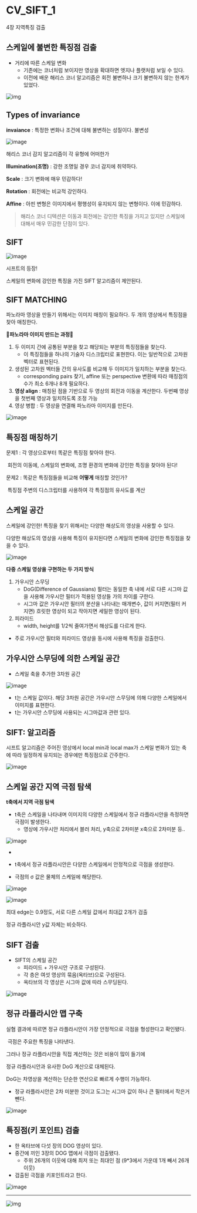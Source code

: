 # CV_SIFT_1

4장 지역특징 검출

## 스케일에 불변한 특징점 검출

- 거리에 따른 스케일 변화
  - 기존에는 코너처럼 보이지만 영상을 확대하면 엣지나 플랫처럼 보일 수 있다.
  - 이전에 배운 해리스 코너 알고리즘은 회전 불변하나 크기 불변하지 않는 한계가 있었다.


![img](https://blog.kakaocdn.net/dn/ZKuYU/btrn1ZKHCb8/ZdHUG4tfo56GgAm4OKcS8K/img.png)



## Types of invariance

**invaiance** : 특정한 변화나 조건에 대해 불변하는 성질이다. 불변성

![image](https://github.com/hhzzzk/studyLog/assets/67236054/9b559164-6191-49fe-9c39-aa9ee519a381)

해리스 코너 감지 알고리즘이 각 유형에 어떠한가

**Illumination(조명)** : 강한 조명일 경우 코너 감지에 취약하다.

**Scale** : 크기 변화에 매우 민감하다!

**Rotation** : 회전에는 비교적 강인하다.

**Affine** : 아핀 변형은 이미지에서 평행성이 유지되지 않는 변형이다. 이에 민감하다.

> 해리스 코너 디텍션은 이동과 회전에는 강인한 특징을 가지고 있지만 스케일에 대해서 매우 민감한 단점이 있다.

## SIFT

![image](https://github.com/hhzzzk/studyLog/assets/67236054/ca11c557-df52-4013-bbcd-84b32ee7a10e)



시프트의 등장!

스케일의 변화에 강인한 특징을 가진 SIFT 알고리즘이 제안된다.



## SIFT MATCHING

파노라마 영상을 만들기 위해서는 이미지 매칭이 필요하다. 두 개의 영상에서 특징점을 찾아 매칭한다.

🐤**파노라마 이미지 만드는 과정**🐤

1. 두 이미지 간에 공통된 부분을 찾고 해당되는 부분의 특징점들을 찾는다.
   - 이 특징점들을 하나의 기술자 디스크립터로 표현한다. 이는 일반적으로 고차원 벡터로 표현된다.
2. 생성된 고차원 벡터들 간의 유사도를 비교해 두 이미지가 일치하는 부분을 찾는다.
   - corresponding pairs 찾기, affine 또는 perspective 변환에 따라 매칭점의 수가 최소 6개나 8개 필요하다.
3. **영상 align** : 매칭된 점을 기반으로 두 영상의 회전과 이동을 계산한다. 두번째 영상을 첫번째 영상과 일치하도록 조정 가능
4. 영상 병합 : 두 영상을 연결해 파노라마 이미지를 만든다.

![image](https://github.com/hhzzzk/studyLog/assets/67236054/8380125e-82b1-49e4-b9a7-c37f9b510729)

## 특징점 매칭하기

문제1 : 각 영상으로부터 똑같은 특징점 찾아야 한다.

​		회전의 이동에, 스케일의 변화에, 조명 환경의 변화에 강인한 특징을 찾아야 된다!

문제2 : 똑같은 특징점들을 비교해 **어떻게**  매칭할 것인가?

​		특징점 주변의 디스크립터를 사용하여 각 특징점의 유사도를 계산



## 스케일 공간

스케일에 강인한! 특징을 찾기 위해서는 다양한 해상도의 영상을 사용할 수 있다.

다양한 해상도의 영상을 사용해 특징이 유지된다면 스케일의 변화에 강인한 특징점을 찾을 수 있다.

![image](https://github.com/hhzzzk/studyLog/assets/67236054/ad71ece6-2d72-4d39-a220-2c2435dfeefa)

**다중 스케일 영상을 구현하는 두 가지 방식**

1. 가우시안 스무딩
   - DoG(Difference of Gaussians) 필터는 동일한 축 내에 서로 다른 시그마 값을 사용해 가우시안 필터가 적용된 영상들 가의 차이를 구한다.
   - 시그마 값은 가우시안 필터의 분산을 나타내는 매개변수, 값이 커지면(필터 커지면) 흐릿한 영상이 되고 작아지면 세밀한 영상이 된다.
2. 피라미드
   - width, height를 1/2씩 줄여가면서 해상도를 다르게 한다.

- 주로 가우시안 필터와 피라미드 영상을 동시에 사용해 특징을 검출한다.

## 가우시안 스무딩에 의한 스케일 공간

- 스케일 축을 추가한 3차원 공간

![image](https://github.com/hhzzzk/studyLog/assets/67236054/8b181aea-421e-4907-9445-5a6269ab0590)

- t는 스케일 값이다. 해당 3차원 공간은 가우시안 스무딩에 의해 다양한 스케일에서 이미지를 표현한다.
- t는 가우시안 스무딩에 사용되는 시그마값과 관련 있다.



## SIFT: 알고리즘

시프트 알고리즘은 주어진 영상에서 local min과 local max가 스케일 변화가 있는 축에 따라 일정하게 유지되는 경우에만 특징점으로 간주한다.

![image](https://github.com/hhzzzk/studyLog/assets/67236054/9d392117-e103-40cb-98a2-03d996df12a8)

## 스케일 공간 지역 극점 탐색



**t축에서 지역 극점 탐색**

- t축은 스케일을 나타내며 이미지의 다양한 스케일에서 정규 라플라시안을 측정하면 극점이 발생한다.
  - 영상에 가우시안 처리에서 블러 처리, y축으로 2차미분 x축으로 2차미분 등..

![image](https://github.com/hhzzzk/studyLog/assets/67236054/0ee11fae-385f-4e11-beba-4bae8cf171aa)

 - ​


- t축에서 정규 라플라시안은 다양한 스케일에서 안정적으로 극점을 생성한다.
- 극점의 σ 값은 물체의 스케일에 해당한다.

![image](https://github.com/hhzzzk/studyLog/assets/67236054/86bbbbe4-f44f-44eb-ac99-c8a10dedba43)



![image](https://github.com/hhzzzk/studyLog/assets/67236054/39403f84-8263-476e-ac17-c8879697b0a5)

최대 edge는 0.9정도, 서로 다른 스케일 값에서 최대값 2개가 검출

정규 라플라시안 y값 자체는 비슷하다.



## SIFT 검출

- SIFT의 스케일 공간
  - 피라미드 + 가우시안 구조로 구성된다.
  - 각 층은 여섯 영상의 묶음(옥타브)으로 구성된다.
  - 옥타브의 각 영상은 시그마 값에 따라 스무딩된다.

![image](https://github.com/hhzzzk/studyLog/assets/67236054/f57f560c-7014-4de9-9fc9-08071e66e9c8)



## 정규 라플라시안 맵 구축

실혐 결과에 따르면 정규 라플라시안이 가장 안정적으로 극점을 형성한다고 확인됐다.

​		극점은 주요한 특징을 나타낸다.

그러나 정규 라플라시안을 직접 계산하는 것은 비용이 많이 들기에

정규 라플라시안과 유사한 DoG 계산으로 대체된다.

DoG는 차영상을 계산하는 단순한 연산으로 빠르게 수행이 가능하다.

- 정규 라플라시안은 2차 미분한 것이고 도그는 시그마 값이 하나 큰 필터에서 작은거 뺀다.

![image](https://github.com/hhzzzk/studyLog/assets/67236054/99fbfcf9-451d-453c-9c9d-e142367b86b5)



## 특징점(키 포인트) 검출

- 한 옥타브에 다섯 장의 DOG 영상이 있다.
- 중간에 끼인 3장의 DOG 맵에서 극점이 검출됐다.
  - 주위 26개의 이웃에 대해 최저 또는 최대인 점 (9*3에서 가운데 1개 빼서 26개 이웃)
- 검출된 극점을 키포인트라고 한다.

![image](https://github.com/hhzzzk/studyLog/assets/67236054/4830b3ef-6dfa-46a0-8be1-416cfe2c3966)

---

![img](https://velog.velcdn.com/images/3eung_h10n/post/255a62e4-a58b-4b38-bcf2-1a0fb3d5f36b/image.png)

